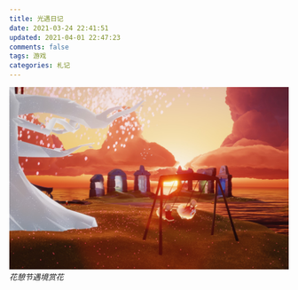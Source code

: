 ```yaml
---
title: 光遇日记
date: 2021-03-24 22:41:51
updated: 2021-04-01 22:47:23
comments: false
tags: 游戏	
categories: 札记
---
```

![sakura](/images/sky/921CCDB8E4D3B1A816AEEA669F9EA216.png)_花憩节遇境赏花_
